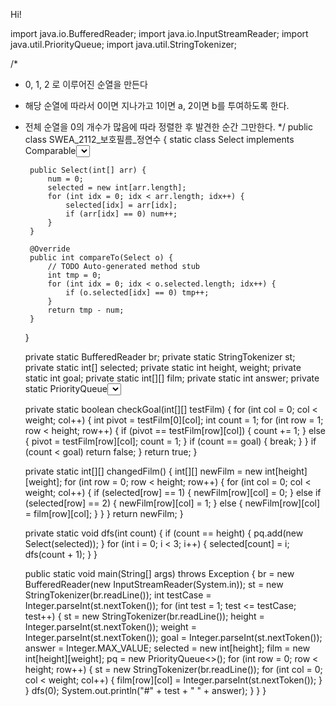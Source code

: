 Hi!


import java.io.BufferedReader;
import java.io.InputStreamReader;
import java.util.PriorityQueue;
import java.util.StringTokenizer;

/*
 * 0, 1, 2 로 이루어진 순열을 만든다
 * 해당 순열에 따라서 0이면 지나가고 1이면 a, 2이면 b를 투여하도록 한다.
 * 전체 순열을 0의 개수가 많음에 따라 정렬한 후 발견한 순간 그만한다.
 */
public class SWEA_2112_보호필름_정연수 {
	static class Select implements Comparable<Select> {
		int[] selected;
		int num;
		
		public Select(int[] arr) {
			num = 0;
			selected = new int[arr.length];
			for (int idx = 0; idx < arr.length; idx++) {
				selected[idx] = arr[idx];
				if (arr[idx] == 0) num++;
			}
		}

		@Override
		public int compareTo(Select o) {
			// TODO Auto-generated method stub
			int tmp = 0;
			for (int idx = 0; idx < o.selected.length; idx++) {
				if (o.selected[idx] == 0) tmp++;
			}
			return tmp - num;
		}
	}
	
	private static BufferedReader br;
	private static StringTokenizer st;
	private static int[] selected;
	private static int height, weight;
	private static int goal;
	private static int[][] film;
	private static int answer;
	private static PriorityQueue<Select> pq;
	
	private static boolean checkGoal(int[][] testFilm) {
		for (int col = 0; col < weight; col++) {
			int pivot = testFilm[0][col];
			int count = 1;
			for (int row = 1; row < height; row++) {
				if (pivot == testFilm[row][col]) {
					count += 1;
				} else {
					pivot = testFilm[row][col];
					count = 1;
				}
				if (count == goal) {
					break;
				}
			}
			if (count < goal) return false;
		}
		return true;
	}
	
	private static int[][] changedFilm() {
		int[][] newFilm = new int[height][weight];
		for (int row = 0; row < height; row++) {
			for (int col = 0; col < weight; col++) {
				if (selected[row] == 1) {
					newFilm[row][col] = 0;
				} else if (selected[row] == 2) {
					newFilm[row][col] = 1;
				} else {
					newFilm[row][col] = film[row][col]; 
				}
			}
		}
		return newFilm;
	}
	
	private static void dfs(int count) {
		if (count == height) {
			pq.add(new Select(selected));
		}
		for (int i = 0; i < 3; i++) {
			selected[count] = i;
			dfs(count + 1);
		}
	}
	
	public static void main(String[] args) throws Exception {
		br = new BufferedReader(new InputStreamReader(System.in));
		st = new StringTokenizer(br.readLine());
		int testCase = Integer.parseInt(st.nextToken());
		for (int test = 1; test <= testCase; test++) {
			st = new StringTokenizer(br.readLine());
			height = Integer.parseInt(st.nextToken());
			weight = Integer.parseInt(st.nextToken());
			goal = Integer.parseInt(st.nextToken());
			answer = Integer.MAX_VALUE;
			selected = new int[height];
			film = new int[height][weight];
			pq = new PriorityQueue<>();
			for (int row = 0; row < height; row++) {
				st = new StringTokenizer(br.readLine());
				for (int col = 0; col < weight; col++) {
					film[row][col] = Integer.parseInt(st.nextToken());
				}
			}
			dfs(0);
			System.out.println("#" + test + " " + answer);
		}
	}
}
